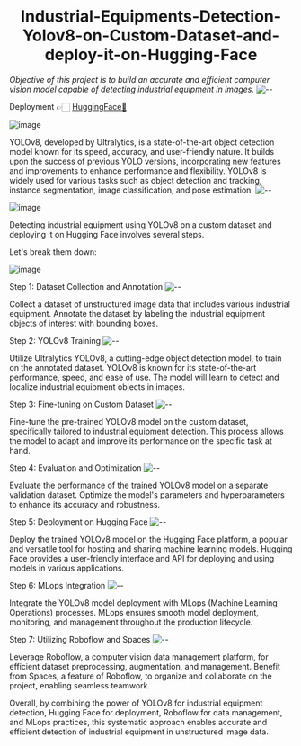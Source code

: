 
<h1 align="center"> Industrial-Equipments-Detection-Yolov8-on-Custom-Dataset-and-deploy-it-on-Hugging-Face</h1>

*Objective of this project is to build an accurate and efficient computer vision model capable of detecting industrial equipment in images.*
![--](https://raw.githubusercontent.com/andreasbm/readme/master/assets/lines/rainbow.png)

Deployment 👉🏻 [HuggingFace🤖](https://huggingface.co/spaces/muttalib1326/YOLOv8-Industrial-Equipments-safety-Detection)

![image](https://github.com/MMuttalib1326/Industrial-Equipments-Detection-Yolov8-on-Custom-Dataset-and-deploy-it-on-Hugging-Face/assets/64772188/774164f8-4cbd-466d-b317-32def05797fb)


YOLOv8, developed by Ultralytics, is a state-of-the-art object detection model known for its speed, accuracy, and user-friendly nature. It builds upon the success of previous YOLO versions, incorporating new features and improvements to enhance performance and flexibility. YOLOv8 is widely used for various tasks such as object detection and tracking, instance segmentation, image classification, and pose estimation.
![--](https://raw.githubusercontent.com/andreasbm/readme/master/assets/lines/rainbow.png)


![image](https://github.com/MMuttalib1326/Industrial-Equipments-Detection-Yolov8-on-Custom-Dataset-and-deploy-it-on-Hugging-Face/assets/64772188/701db57e-16b9-44f4-80b2-65404b260e33)

Detecting industrial equipment using YOLOv8 on a custom dataset and deploying it on Hugging Face involves several steps. 

Let's break them down:

![image](https://github.com/MMuttalib1326/Industrial-Equipments-Detection-Yolov8-on-Custom-Dataset-and-deploy-it-on-Hugging-Face/assets/64772188/a4089a14-28e3-46d7-870a-e15e7eacd101)


Step 1: Dataset Collection and Annotation
![--](https://raw.githubusercontent.com/andreasbm/readme/master/assets/lines/rainbow.png)


Collect a dataset of unstructured image data that includes various industrial equipment.
Annotate the dataset by labeling the industrial equipment objects of interest with bounding boxes.

Step 2: YOLOv8 Training
![--](https://raw.githubusercontent.com/andreasbm/readme/master/assets/lines/rainbow.png)


Utilize Ultralytics YOLOv8, a cutting-edge object detection model, to train on the annotated dataset.
YOLOv8 is known for its state-of-the-art performance, speed, and ease of use.
The model will learn to detect and localize industrial equipment objects in images.

Step 3: Fine-tuning on Custom Dataset
![--](https://raw.githubusercontent.com/andreasbm/readme/master/assets/lines/rainbow.png)


Fine-tune the pre-trained YOLOv8 model on the custom dataset, specifically tailored to industrial equipment detection.
This process allows the model to adapt and improve its performance on the specific task at hand.

Step 4: Evaluation and Optimization
![--](https://raw.githubusercontent.com/andreasbm/readme/master/assets/lines/rainbow.png)


Evaluate the performance of the trained YOLOv8 model on a separate validation dataset.
Optimize the model's parameters and hyperparameters to enhance its accuracy and robustness.

Step 5: Deployment on Hugging Face
![--](https://raw.githubusercontent.com/andreasbm/readme/master/assets/lines/rainbow.png)


Deploy the trained YOLOv8 model on the Hugging Face platform, a popular and versatile tool for hosting and sharing machine learning models.
Hugging Face provides a user-friendly interface and API for deploying and using models in various applications.

Step 6: MLops Integration
![--](https://raw.githubusercontent.com/andreasbm/readme/master/assets/lines/rainbow.png)


Integrate the YOLOv8 model deployment with MLops (Machine Learning Operations) processes.
MLops ensures smooth model deployment, monitoring, and management throughout the production lifecycle.

Step 7: Utilizing Roboflow and Spaces
![--](https://raw.githubusercontent.com/andreasbm/readme/master/assets/lines/rainbow.png)


Leverage Roboflow, a computer vision data management platform, for efficient dataset preprocessing, augmentation, and management.
Benefit from Spaces, a feature of Roboflow, to organize and collaborate on the project, enabling seamless teamwork.

Overall, by combining the power of YOLOv8 for industrial equipment detection, Hugging Face for deployment, Roboflow for data management, and MLops practices, this systematic approach enables accurate and efficient detection of industrial equipment in unstructured image data.


